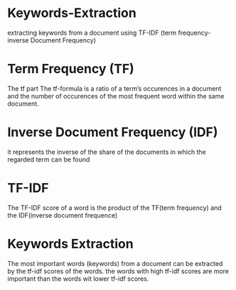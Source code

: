 # Keywords-Extraction
extracting keywords from a document using TF-IDF (term frequency-inverse Document Frequency) 

# Term Frequency (TF)

<p> 
The tf part
The tf-formula is a ratio of a term’s occurences in a document and the number of occurences of the most frequent word within 
the same document.
</p>

# Inverse Document Frequency (IDF)

<p>
 it represents the inverse of the share of the documents in which the regarded term can be found
</p>

# TF-IDF

<p>
The TF-IDF score of a word is the product of the TF(term frequency) and the IDF(inverse document frequence)
</p>

# Keywords Extraction

<p>
The most important words (keywords) from a document can be extracted by the tf-idf scores of the words.
the words with high tf-idf scores are more important than the words wit lower tf-idf scores.
</p>
